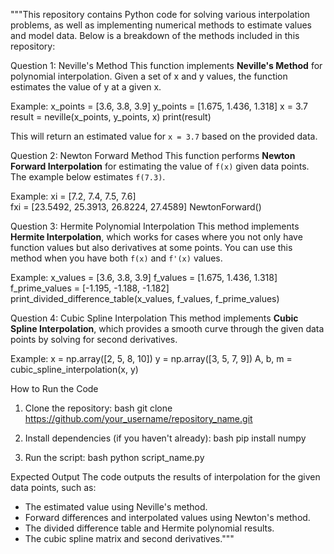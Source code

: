 """This repository contains Python code for solving various interpolation problems, as well as implementing numerical methods to estimate values and model data. Below is a breakdown of the methods included in this repository:

Question 1: Neville's Method
This function implements **Neville's Method** for polynomial interpolation. Given a set of x and y values, the function estimates the value of y at a given x.

Example:
x_points = [3.6, 3.8, 3.9]
y_points = [1.675, 1.436, 1.318]
x = 3.7
result = neville(x_points, y_points, x)
print(result)

This will return an estimated value for `x = 3.7` based on the provided data.

Question 2: Newton Forward Method
This function performs **Newton Forward Interpolation** for estimating the value of `f(x)` given data points. The example below estimates `f(7.3)`.

Example:
xi = [7.2, 7.4, 7.5, 7.6]  
fxi = [23.5492, 25.3913, 26.8224, 27.4589]
NewtonForward()

Question 3: Hermite Polynomial Interpolation
This method implements **Hermite Interpolation**, which works for cases where you not only have function values but also derivatives at some points. You can use this method when you have both `f(x)` and `f'(x)` values.

Example:
x_values = [3.6, 3.8, 3.9]
f_values = [1.675, 1.436, 1.318]
f_prime_values = [-1.195, -1.188, -1.182]
print_divided_difference_table(x_values, f_values, f_prime_values)

Question 4: Cubic Spline Interpolation
This method implements **Cubic Spline Interpolation**, which provides a smooth curve through the given data points by solving for second derivatives.

Example:
x = np.array([2, 5, 8, 10])
y = np.array([3, 5, 7, 9])
A, b, m = cubic_spline_interpolation(x, y)

How to Run the Code

1. Clone the repository:
   bash
   git clone https://github.com/your_username/repository_name.git
   
2. Install dependencies (if you haven't already):
   bash
   pip install numpy
   
3. Run the script:
   bash
   python script_name.py
   
Expected Output
The code outputs the results of interpolation for the given data points, such as:
- The estimated value using Neville's method.
- Forward differences and interpolated values using Newton's method.
- The divided difference table and Hermite polynomial results.
- The cubic spline matrix and second derivatives."""


